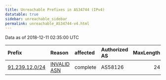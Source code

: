 ```yaml
---
title: Unreachable Prefixes in AS34744 (IPv4)
datatable: true
sidebar: unreachable_sidebar
permalink: unreachable_AS34744-v4.html
---
```


Data as of 2018-12-11 02:35:00 UTC


<div class="datatable-begin"></div>

| Prefix                                                 | Reason                                                                                                | affected   | Authorized AS   |   MaxLength | Anchor                                         |   unreachable /24s |
|:-------------------------------------------------------|:------------------------------------------------------------------------------------------------------|:-----------|:----------------|------------:|:-----------------------------------------------|-------------------:|
| [91.239.12.0/24](https://stat.ripe.net/91.239.12.0/24) | [INVALID ASN](https://rpki-validator.ripe.net/announcement-preview?asn=AS34744&prefix=91.239.12.0/24) | complete   | AS58126         |          24 | [RIPE](unreachable_RIPE_NCC_RPKI_Root-v4.html) |                  1 |

<div class="datatable-end"></div>